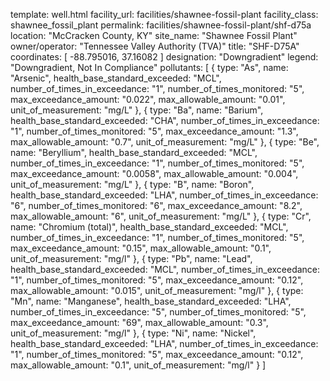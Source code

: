 template: well.html
facility_url: facilities/shawnee-fossil-plant
facility_class: shawnee_fossil_plant
permalink: facilities/shawnee-fossil-plant/shf-d75a
location: "McCracken County, KY"
site_name: "Shawnee Fossil Plant"
owner/operator: "Tennessee Valley Authority (TVA)"
title: "SHF-D75A"
coordinates: [
  -88.795016,
  37.16082
]
designation: "Downgradient"
legend: "Downgradient, Not In Compliance"
pollutants: [
  {
  type: "As",
  name: "Arsenic",
  health_base_standard_exceeded: "MCL",
  number_of_times_in_exceedance: "1",
  number_of_times_monitored: "5",
  max_exceedance_amount: "0.022",
  max_allowable_amount: "0.01",
  unit_of_measurement: "mg/L"
  },
  {
  type: "Ba",
  name: "Barium",
  health_base_standard_exceeded: "CHA",
  number_of_times_in_exceedance: "1",
  number_of_times_monitored: "5",
  max_exceedance_amount: "1.3",
  max_allowable_amount: "0.7",
  unit_of_measurement: "mg/L"
  },
  {
  type: "Be",
  name: "Beryllium",
  health_base_standard_exceeded: "MCL",
  number_of_times_in_exceedance: "1",
  number_of_times_monitored: "5",
  max_exceedance_amount: "0.0058",
  max_allowable_amount: "0.004",
  unit_of_measurement: "mg/L"
  },
  {
  type: "B",
  name: "Boron",
  health_base_standard_exceeded: "LHA",
  number_of_times_in_exceedance: "6",
  number_of_times_monitored: "6",
  max_exceedance_amount: "8.2",
  max_allowable_amount: "6",
  unit_of_measurement: "mg/L"
  },
  {
  type: "Cr",
  name: "Chromium (total)",
  health_base_standard_exceeded: "MCL",
  number_of_times_in_exceedance: "1",
  number_of_times_monitored: "5",
  max_exceedance_amount: "0.15",
  max_allowable_amount: "0.1",
  unit_of_measurement: "mg/l"
  },
  {
  type: "Pb",
  name: "Lead",
  health_base_standard_exceeded: "MCL",
  number_of_times_in_exceedance: "1",
  number_of_times_monitored: "5",
  max_exceedance_amount: "0.12",
  max_allowable_amount: "0.015",
  unit_of_measurement: "mg/l"
  },
  {
  type: "Mn",
  name: "Manganese",
  health_base_standard_exceeded: "LHA",
  number_of_times_in_exceedance: "5",
  number_of_times_monitored: "5",
  max_exceedance_amount: "69",
  max_allowable_amount: "0.3",
  unit_of_measurement: "mg/l"
  },
  {
  type: "Ni",
  name: "Nickel",
  health_base_standard_exceeded: "LHA",
  number_of_times_in_exceedance: "1",
  number_of_times_monitored: "5",
  max_exceedance_amount: "0.12",
  max_allowable_amount: "0.1",
  unit_of_measurement: "mg/l"
  }
]


